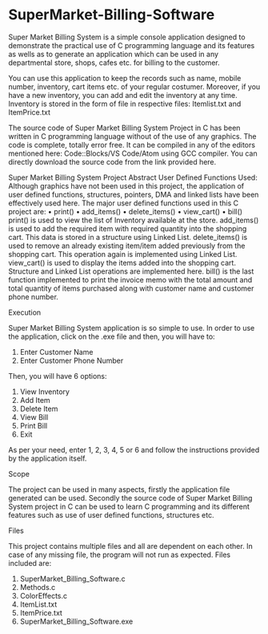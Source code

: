 # SuperMarket-Billing-Software
Super Market Billing System is a simple console application designed to demonstrate the practical use of C programming language and its features as wells as to generate an application which can be used in any departmental store, shops, cafes etc. for billing to the customer.

You can use this application to keep the records such as name, mobile number, inventory, cart items etc. of your regular costumer. Moreover, if you have a new inventory, you can add and edit the inventory at any time. Inventory is stored in the form of file in respective files: Itemlist.txt and ItemPrice.txt

The source code of Super Market Billing System Project in C has been written in C programming language without of the use of any graphics. The code is complete, totally error free. It can be compiled in any of the editors mentioned here: Code::Blocks/VS Code/Atom using GCC compiler. You can directly download the source code from the link provided here.


Super Market Billing System Project Abstract
User Defined Functions Used:
Although graphics have not been used in this project, the application of user defined functions, structures, pointers, DMA and linked lists have been effectively used here. The major user defined functions used in this C project are:
•	print()
•	add_items()
•	delete_items()
•	view_cart()
•	bill()
print() is used to view the list of Inventory available at the store.
add_items() is used to add the required item with required quantity into the shopping cart. This data is stored in a structure using Linked List.
delete_items() is used to remove an already existing item/item added previously from the shopping cart. This operation again is implemented using Linked List.
view_cart() is used to display the items added into the shopping cart. Structure and Linked List operations are implemented here.
bill() is the last function implemented to print the invoice memo with the total amount and total quantity of items purchased along with customer name and customer phone number.

Execution

Super Market Billing System application is so simple to use. In order to use the application, click on the .exe file and then, you will have to:
1.	Enter Customer Name
2.	Enter Customer Phone Number

Then, you will have 6 options:
1.	View Inventory
2.	Add Item
3.	Delete Item
4.	View Bill
5.	Print Bill
6.	Exit

As per your need, enter 1, 2, 3, 4, 5 or 6 and follow the instructions provided by the application itself.

Scope

The project can be used in many aspects, firstly the application file generated can be used. Secondly the source code of Super Market Billing System project in C can be used to learn C programming and its different features such as use of user defined functions, structures etc.

Files

This project contains multiple files and all are dependent on each other. In case of any missing file, the program will not run as expected. Files included are:
1.	SuperMarket_Billing_Software.c
2.	Methods.c
3.	ColorEffects.c
4.	ItemList.txt
5.	ItemPrice.txt
6.	SuperMarket_Billing_Software.exe

